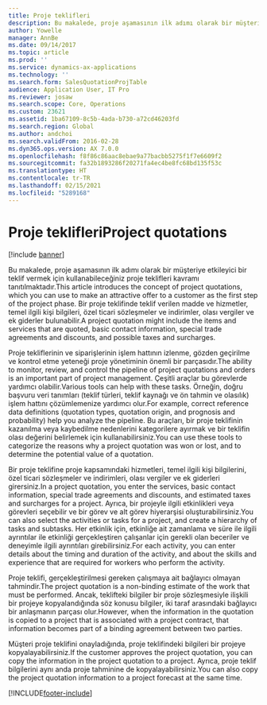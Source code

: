 ```yaml
---
title: Proje teklifleri
description: Bu makalede, proje aşamasının ilk adımı olarak bir müşteriye etkileyici bir teklif vermek için kullanabileceğiniz proje teklifleri kavramı tanıtılmaktadır. Bir proje teklifinde teklif verilen madde ve hizmetler, temel ilgili kişi bilgileri, özel ticari sözleşmeler ve indirimler, olası vergiler ve ek giderler bulunabilir.
author: Yowelle
manager: AnnBe
ms.date: 09/14/2017
ms.topic: article
ms.prod: ''
ms.service: dynamics-ax-applications
ms.technology: ''
ms.search.form: SalesQuotationProjTable
audience: Application User, IT Pro
ms.reviewer: josaw
ms.search.scope: Core, Operations
ms.custom: 23621
ms.assetid: 1ba67109-8c5b-4ada-b730-a72cd46203fd
ms.search.region: Global
ms.author: andchoi
ms.search.validFrom: 2016-02-28
ms.dyn365.ops.version: AX 7.0.0
ms.openlocfilehash: f8f86c86aac8ebae9a77bacbb5275f1f7e6609f2
ms.sourcegitcommit: fa32b1893286f20271fa4ec4be8fc68bd135f53c
ms.translationtype: HT
ms.contentlocale: tr-TR
ms.lasthandoff: 02/15/2021
ms.locfileid: "5289168"
---
```

# <a name="project-quotations"></a><span data-ttu-id="ee168-104">Proje teklifleri</span><span class="sxs-lookup"><span data-stu-id="ee168-104">Project quotations</span></span>

[!include [banner](../includes/banner.md)]

<span data-ttu-id="ee168-105">Bu makalede, proje aşamasının ilk adımı olarak bir müşteriye etkileyici bir teklif vermek için kullanabileceğiniz proje teklifleri kavramı tanıtılmaktadır.</span><span class="sxs-lookup"><span data-stu-id="ee168-105">This article introduces the concept of project quotations, which you can use to make an attractive offer to a customer as the first step of the project phase.</span></span> <span data-ttu-id="ee168-106">Bir proje teklifinde teklif verilen madde ve hizmetler, temel ilgili kişi bilgileri, özel ticari sözleşmeler ve indirimler, olası vergiler ve ek giderler bulunabilir.</span><span class="sxs-lookup"><span data-stu-id="ee168-106">A project quotation might include the items and services that are quoted, basic contact information, special trade agreements and discounts, and possible taxes and surcharges.</span></span> 

<span data-ttu-id="ee168-107">Proje tekliflerinin ve siparişlerinin işlem hattının izlenme, gözden geçirilme ve kontrol etme yeteneği proje yönetiminin önemli bir parçasıdır.</span><span class="sxs-lookup"><span data-stu-id="ee168-107">The ability to monitor, review, and control the pipeline of project quotations and orders is an important part of project management.</span></span> <span data-ttu-id="ee168-108">Çeşitli araçlar bu görevlerde yardımcı olabilir.</span><span class="sxs-lookup"><span data-stu-id="ee168-108">Various tools can help with these tasks.</span></span> <span data-ttu-id="ee168-109">Örneğin, doğru başvuru veri tanımları (teklif türleri, teklif kaynağı ve ön tahmin ve olasılık) işlem hattını çözümlemenize yardımcı olur.</span><span class="sxs-lookup"><span data-stu-id="ee168-109">For example, correct reference data definitions (quotation types, quotation origin, and prognosis and probability) help you analyze the pipeline.</span></span> <span data-ttu-id="ee168-110">Bu araçları, bir proje teklifinin kazanılma veya kaybedilme nedenlerini kategorilere ayırmak ve bir teklifin olası değerini belirlemek için kullanabilirsiniz.</span><span class="sxs-lookup"><span data-stu-id="ee168-110">You can use these tools to categorize the reasons why a project quotation was won or lost, and to determine the potential value of a quotation.</span></span> 

<span data-ttu-id="ee168-111">Bir proje teklifine proje kapsamındaki hizmetleri, temel ilgili kişi bilgilerini, özel ticari sözleşmeler ve indirimleri, olası vergiler ve ek giderleri girersiniz.</span><span class="sxs-lookup"><span data-stu-id="ee168-111">In a project quotation, you enter the services, basic contact information, special trade agreements and discounts, and estimated taxes and surcharges for a project.</span></span> <span data-ttu-id="ee168-112">Ayrıca, bir projeyle ilgili etkinlikleri veya görevleri seçebilir ve bir görev ve alt görev hiyerarşisi oluşturabilirsiniz.</span><span class="sxs-lookup"><span data-stu-id="ee168-112">You can also select the activities or tasks for a project, and create a hierarchy of tasks and subtasks.</span></span> <span data-ttu-id="ee168-113">Her etkinlik için, etkinliğe ait zamanlama ve süre ile ilgili ayrıntılar ile etkinliği gerçekleştiren çalışanlar için gerekli olan beceriler ve deneyimle ilgili ayrıntıları girebilirsiniz.</span><span class="sxs-lookup"><span data-stu-id="ee168-113">For each activity, you can enter details about the timing and duration of the activity, and about the skills and experience that are required for workers who perform the activity.</span></span> 

<span data-ttu-id="ee168-114">Proje teklifi, gerçekleştirilmesi gereken çalışmaya ait bağlayıcı olmayan tahmindir.</span><span class="sxs-lookup"><span data-stu-id="ee168-114">The project quotation is a non-binding estimate of the work that must be performed.</span></span> <span data-ttu-id="ee168-115">Ancak, teklifteki bilgiler bir proje sözleşmesiyle ilişkili bir projeye kopyalandığında söz konusu bilgiler, iki taraf arasındaki bağlayıcı bir anlaşmanın parçası olur.</span><span class="sxs-lookup"><span data-stu-id="ee168-115">However, when the information in the quotation is copied to a project that is associated with a project contract, that information becomes part of a binding agreement between two parties.</span></span> 

<span data-ttu-id="ee168-116">Müşteri proje teklifini onayladığında, proje teklifindeki bilgileri bir projeye kopyalayabilirsiniz.</span><span class="sxs-lookup"><span data-stu-id="ee168-116">If the customer approves the project quotation, you can copy the information in the project quotation to a project.</span></span> <span data-ttu-id="ee168-117">Ayrıca, proje teklif bilgilerini aynı anda proje tahminine de kopyalayabilirsiniz.</span><span class="sxs-lookup"><span data-stu-id="ee168-117">You can also copy the project quotation information to a project forecast at the same time.</span></span>





[!INCLUDE[footer-include](../includes/footer-banner.md)]